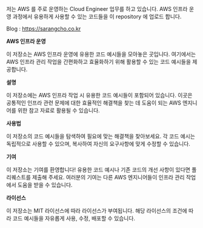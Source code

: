 저는 AWS 를 주로 운영하는 Cloud Engineer 업무를 하고 있습니다.
AWS 인프라 운영 과정에서 유용하게 사용할 수 있는 코드들을 이 repository 에 업로드 합니다.

Blog : https://sarangcho.co.kr




**AWS 인프라 운영**

이 저장소는 AWS 인프라 운영에 유용한 코드 예시들을 모아놓은 곳입니다. 여기에서는 AWS 인프라 관리 작업을 간편화하고 효율화하기 위해 활용할 수 있는 코드 예시들을 제공합니다.

**설명**

이 저장소에는 AWS 인프라 작업 시 유용한 코드 예시들이 포함되어 있습니다. 이곳은 공통적인 인프라 관련 문제에 대한 효율적인 해결책을 찾는 데 도움이 되는 AWS 엔지니어를 위한 참고 자료로 활용될 수 있습니다.

**사용법**

이 저장소의 코드 예시들을 탐색하여 필요에 맞는 해결책을 찾아보세요. 각 코드 예시는 독립적으로 사용할 수 있으며, 복사하여 자신의 요구사항에 맞게 수정할 수 있습니다.

**기여**

이 저장소는 기여를 환영합니다! 유용한 코드 예시나 기존 코드의 개선 사항이 있다면 풀 리퀘스트를 제출해 주세요. 여러분의 기여는 다른 AWS 엔지니어들이 인프라 관리 작업에서 도움을 받을 수 있습니다.

**라이선스**

이 저장소는 MIT 라이선스에 따라 라이선스가 부여됩니다. 해당 라이선스의 조건에 따라 코드 예시들을 자유롭게 사용, 수정, 배포할 수 있습니다.



